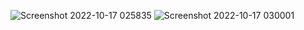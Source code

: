 ![Screenshot 2022-10-17 025835](https://user-images.githubusercontent.com/49134454/196073371-30e4a8cd-62a4-4c25-a424-f65c15373a0c.png)
![Screenshot 2022-10-17 030001](https://user-images.githubusercontent.com/49134454/196073381-00b2220e-588b-4f4e-ae51-63a63875a7dc.png)
